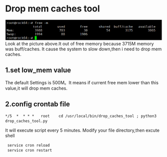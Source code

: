 # Drop mem caches tool
![avatar](low_free_mem.png)
Look at the picture above.It out of free memory because 3715M memory was buff/caches.
It cause the system to slow down,then i need to drop mem caches.
## 1.set low_mem value

  The default Settings is 500M。It means if current free mem lower than this value,it will
  drop mem caches.
 
## 2.config crontab file
```jshelllanguage
*/5  *	* * *	root	cd /usr/local/bin/drop_caches_tool ; python3 drop_caches_tool.py
```
It will execute script every 5 minutes.
Modify your file directory,then excute shell
```jshelllanguage
 service cron reload
 service cron restart
```

